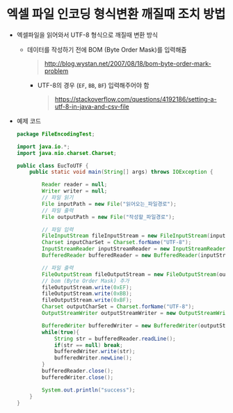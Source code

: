 # 엑셀 파일 인코딩 형식변환 깨질때 조치 방법

- 엑셀파일을 읽어와서 UTF-8 형식으로 깨질때 변환 방식

  - 데이터를 작성하기 전에 BOM (Byte Order Mask)를 입력해줌

    > http://blog.wystan.net/2007/08/18/bom-byte-order-mark-problem

    - UTF-8의 경우 (`EF`, `BB`, `BF`) 입력해주어야 함

      > https://stackoverflow.com/questions/4192186/setting-a-utf-8-in-java-and-csv-file

- 예제 코드

  ```java
  package FileEncodingTest;
  
  import java.io.*;
  import java.nio.charset.Charset;
  
  public class EucToUTF {
      public static void main(String[] args) throws IOException {
  
          Reader reader = null;
          Writer writer = null;
          // 파일 읽기
          File inputPath = new File("읽어오는_파일경로");
          // 파일 출력
          File outputPath = new File("작성할_파일경로");
  
          // 파일 입력
          FileInputStream fileInputStream = new FileInputStream(inputPath);
          Charset inputCharSet = Charset.forName("UTF-8");
          InputStreamReader inputStreamReader = new InputStreamReader(fileInputStream, inputCharSet);
          BufferedReader bufferedReader = new BufferedReader(inputStreamReader);
  
          // 파일 출력
          FileOutputStream fileOutputStream = new FileOutputStream(outputPath);
          // bom (Byte Order Mask) 추가
          fileOutputStream.write(0xEF);
          fileOutputStream.write(0xBB);
          fileOutputStream.write(0xBF);
          Charset outputCharSet = Charset.forName("UTF-8");
          OutputStreamWriter outputStreamWriter = new OutputStreamWriter(fileOutputStream, outputCharSet);
  
          BufferedWriter bufferedWriter = new BufferedWriter(outputStreamWriter);
          while(true){
              String str = bufferedReader.readLine();
              if(str == null) break;
              bufferedWriter.write(str);
              bufferedWriter.newLine();
          }
          bufferedReader.close();
          bufferedWriter.close();
  
          System.out.println("success");
      }
  }
  ```

  